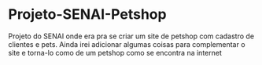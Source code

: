 # Projeto-SENAI-Petshop
 Projeto do SENAI onde era pra se criar um site de petshop com cadastro de clientes e pets. Ainda irei adicionar algumas coisas para complementar o site e torna-lo como de um petshop como se encontra na internet
